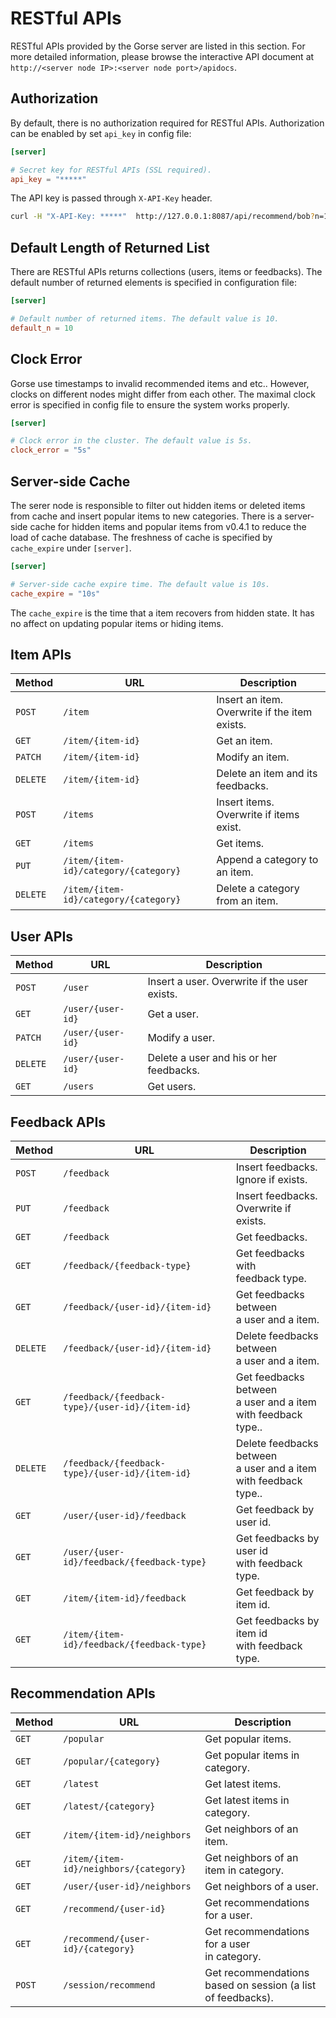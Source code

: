 # RESTful APIs

RESTful APIs provided by the Gorse server are listed in this section. For more detailed information, please browse the interactive API document at `http://<server node IP>:<server node port>/apidocs`.

## Authorization

By default, there is no authorization required for RESTful APIs. Authorization can be enabled by set `api_key` in config file:

```toml
[server]

# Secret key for RESTful APIs (SSL required).
api_key = "*****"
```

The API key is passed through `X-API-Key` header.

```bash
curl -H "X-API-Key: *****"  http://127.0.0.1:8087/api/recommend/bob?n=10
```

## Default Length of Returned List

There are RESTful APIs returns collections (users, items or feedbacks). The default number of returned elements is specified in configuration file:

```toml
[server]

# Default number of returned items. The default value is 10.
default_n = 10
```

## Clock Error

Gorse use timestamps to invalid recommended items and etc.. However, clocks on different nodes might differ from each other. The maximal clock error is specified in config file to ensure the system works properly.

```toml
[server]

# Clock error in the cluster. The default value is 5s.
clock_error = "5s"
```

## Server-side Cache

The serer node is responsible to filter out hidden items or deleted items from cache and insert popular items to new categories. There is a server-side cache for hidden items and popular items from v0.4.1 to reduce the load of cache database. The freshness of cache is specified by `cache_expire` under `[server]`.

```toml
[server]

# Server-side cache expire time. The default value is 10s.
cache_expire = "10s"
```

The `cache_expire` is the time that a item recovers from hidden state. It has no affect on updating popular items or hiding items.

## Item APIs

| Method | URL | Description |
|-|-|-|
| `POST` | `/item` | Insert an item.<br>Overwrite if the item exists. |
| `GET` | `/item/{item-id}` | Get an item. |
| `PATCH` | `/item/{item-id}` | Modify an item. |
| `DELETE` | `/item/{item-id}` | Delete an item and its feedbacks. |
| `POST` | `/items` | Insert items. Overwrite if items exist. |
| `GET` | `/items` | Get items. |
| `PUT` | `/item/{item-id}/category/{category}` | Append a category to an item. |
| `DELETE` | `/item/{item-id}/category/{category}` | Delete a category from an item. |

## User APIs

| Method | URL | Description |
|-|-|-|
| `POST` | `/user` | Insert a user. Overwrite if the user exists. |
| `GET` | `/user/{user-id}` | Get a user. |
| `PATCH` | `/user/{user-id}` | Modify a user. |
| `DELETE` | `/user/{user-id}` | Delete a user and his or her feedbacks. |
| `GET` | `/users` | Get users. |

## Feedback APIs

| Method | URL | Description |
|-|-|-|
| `POST` | `/feedback` | Insert feedbacks.<br>Ignore if exists. |
| `PUT` | `/feedback` | Insert feedbacks.<br>Overwrite if exists. |
| `GET` | `/feedback` | Get feedbacks. |
| `GET` | `/feedback/{feedback-type}` | Get feedbacks with<br>feedback type. |
| `GET` | `/feedback/{user-id}/{item-id}` | Get feedbacks between<br>a user and a item. |
| `DELETE` | `/feedback/{user-id}/{item-id}` | Delete feedbacks between<br>a user and a item. |
| `GET` | `/feedback/{feedback-type}/{user-id}/{item-id}` | Get feedbacks between<br>a user and a item<br>with feedback type.. |
| `DELETE` | `/feedback/{feedback-type}/{user-id}/{item-id}` | Delete feedbacks between<br>a user and a item<br>with feedback type.. |
| `GET` | `/user/{user-id}/feedback` | Get feedback by user id. |
| `GET` | `/user/{user-id}/feedback/{feedback-type}` | Get feedbacks by user id<br>with feedback type. |
| `GET` | `/item/{item-id}/feedback` | Get feedback by item id. |
| `GET` | `/item/{item-id}/feedback/{feedback-type}` | Get feedbacks by item id<br>with feedback type. |

## Recommendation APIs

| Method | URL | Description |
|-|-|-|
| `GET` | `/popular` | Get popular items. |
| `GET` | `/popular/{category}` | Get popular items in category. |
| `GET` | `/latest` | Get latest items. |
| `GET` | `/latest/{category}` | Get latest items in category. |
| `GET` | `/item/{item-id}/neighbors` | Get neighbors of an item. |
| `GET` | `/item/{item-id}/neighbors/{category}` | Get neighbors of an item in category. |
| `GET` | `/user/{user-id}/neighbors` | Get neighbors of a user. |
| `GET` | `/recommend/{user-id}` | Get recommendations for a user. |
| `GET` | `/recommend/{user-id}/{category}` | Get recommendations for a user<br>in category. |
| `POST` | `/session/recommend` | Get recommendations based on session (a list of feedbacks). |
